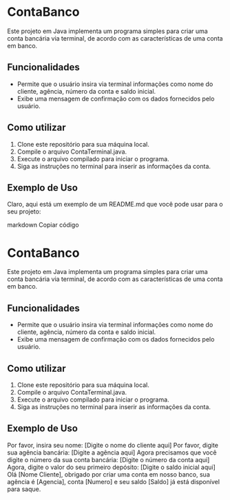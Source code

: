 # ContaBanco

Este projeto em Java implementa um programa simples para criar uma conta bancária via terminal, de acordo com as características de uma conta em banco.

## Funcionalidades

- Permite que o usuário insira via terminal informações como nome do cliente, agência, número da conta e saldo inicial.
- Exibe uma mensagem de confirmação com os dados fornecidos pelo usuário.

## Como utilizar

1. Clone este repositório para sua máquina local.
2. Compile o arquivo ContaTerminal.java.
3. Execute o arquivo compilado para iniciar o programa.
4. Siga as instruções no terminal para inserir as informações da conta.

## Exemplo de Uso

Claro, aqui está um exemplo de um README.md que você pode usar para o seu projeto:

markdown
Copiar código
# ContaBanco

Este projeto em Java implementa um programa simples para criar uma conta bancária via terminal, de acordo com as características de uma conta em banco.

## Funcionalidades

- Permite que o usuário insira via terminal informações como nome do cliente, agência, número da conta e saldo inicial.
- Exibe uma mensagem de confirmação com os dados fornecidos pelo usuário.

## Como utilizar

1. Clone este repositório para sua máquina local.
2. Compile o arquivo ContaTerminal.java.
3. Execute o arquivo compilado para iniciar o programa.
4. Siga as instruções no terminal para inserir as informações da conta.

## Exemplo de Uso

Por favor, insira seu nome:
[Digite o nome do cliente aqui]
Por favor, digite sua agência bancária:
[Digite a agência aqui]
Agora precisamos que você digite o número da sua conta bancária:
[Digite o número da conta aqui]
Agora, digite o valor do seu primeiro depósito:
[Digite o saldo inicial aqui]
Olá [Nome Cliente], obrigado por criar uma conta em nosso banco, sua agência é [Agencia], conta [Numero] e seu saldo [Saldo] já está disponível para saque.
